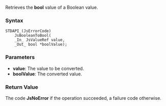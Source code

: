 Retrieves the **bool** value of a Boolean value. 
### Syntax 
```
STDAPI_(JsErrorCode)
    JsBooleanToBool(
    _In_ JsValueRef value,
    _Out_ bool *boolValue);
```
### Parameters 
* __value__: The value to be converted.
* __boolValue__: The converted value.

### Return Value 
The code **JsNoError** if the operation succeeded, a failure code otherwise.
